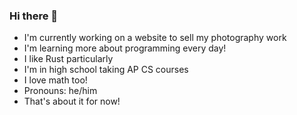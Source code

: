 ### Hi there 👋

- I'm currently working on a website to sell my photography work
- I'm learning more about programming every day!
- I like Rust particularly
- I'm in high school taking AP CS courses
- I love math too!
- Pronouns: he/him
- That's about it for now!

<!--
**nvim-ftw/nvim-ftw** is a ✨ _special_ ✨ repository because its `README.md` (this file) appears on your GitHub profile.

Here are some ideas to get you started:

- 🔭 I’m currently working on ...
- 🌱 I’m currently learning ...
- 👯 I’m looking to collaborate on ...
- 🤔 I’m looking for help with ...
- 💬 Ask me about ...
- 📫 How to reach me: ...
- 😄 Pronouns: ...
- ⚡ Fun fact: ...
-->
